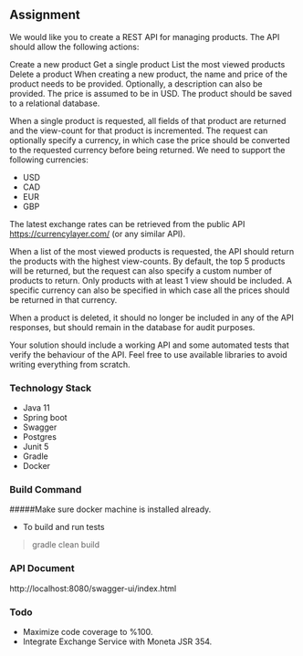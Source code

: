 ## Assignment
We would like you to create a REST API for managing products. The API should allow the following actions:

Create a new product
Get a single product
List the most viewed products
Delete a product
When creating a new product, the name and price of the product needs to be provided. Optionally, a description can also be provided. The price is assumed to be in USD. The product should be saved to a relational database.



When a single product is requested, all fields of that product are returned and the view-count for that product is incremented. The request can optionally specify a currency, in which case the price should be converted to the requested currency before being returned. We need to support the following currencies:

- USD
- CAD
- EUR
- GBP


The latest exchange rates can be retrieved from the public API https://currencylayer.com/ (or any similar API).



When a list of the most viewed products is requested, the API should return the products with the highest view-counts. By default, the top 5 products will be returned, but the request can also specify a custom number of products to return. Only products with at least 1 view should be included. A specific currency can also be specified in which case all the prices should be returned in that currency.



When a product is deleted, it should no longer be included in any of the API responses, but should remain in the database for audit purposes.



Your solution should include a working API and some automated tests that verify the behaviour of the API. Feel free to use available libraries to avoid writing everything from scratch.



### Technology Stack
- Java 11
- Spring boot
- Swagger
- Postgres
- Junit 5
- Gradle
- Docker

### Build Command
#####Make sure docker machine is installed already.
- To build and run tests
> gradle clean build

### API Document
http://localhost:8080/swagger-ui/index.html

### Todo
- Maximize code coverage to %100.
- Integrate Exchange Service with Moneta JSR 354.